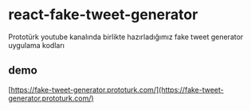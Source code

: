 # react-fake-tweet-generator

Prototürk youtube kanalında birlikte hazırladığımız fake tweet generator uygulama kodları

## demo

[https://fake-tweet-generator.prototurk.com/](https://fake-tweet-generator.prototurk.com/)
